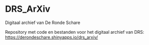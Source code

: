 # DRS_ArXiv
Digitaal archief van De Ronde Schare

Repository met code en bestanden voor het digitaal archief van DRS:
https://derondeschare.shinyapps.io/drs_arxiv/
